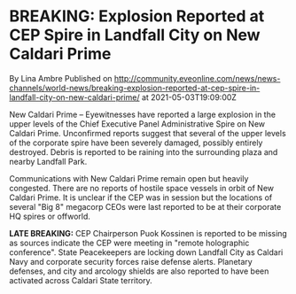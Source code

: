 # BREAKING: Explosion Reported at CEP Spire in Landfall City on New Caldari Prime
By Lina Ambre
Published on http://community.eveonline.com/news/news-channels/world-news/breaking-explosion-reported-at-cep-spire-in-landfall-city-on-new-caldari-prime/ at 2021-05-03T19:09:00Z

New Caldari Prime – Eyewitnesses have reported a large explosion in the upper levels of the Chief Executive Panel Administrative Spire on New Caldari Prime. Unconfirmed reports suggest that several of the upper levels of the corporate spire have been severely damaged, possibly entirely destroyed. Debris is reported to be raining into the surrounding plaza and nearby Landfall Park.

Communications with New Caldari Prime remain open but heavily congested. There are no reports of hostile space vessels in orbit of New Caldari Prime. It is unclear if the CEP was in session but the locations of several "Big 8" megacorp CEOs were last reported to be at their corporate HQ spires or offworld.

**LATE BREAKING:** CEP Chairperson Puok Kossinen is reported to be missing as sources indicate the CEP were meeting in "remote holographic conference". State Peacekeepers are locking down Landfall City as Caldari Navy and corporate security forces raise defense alerts. Planetary defenses, and city and arcology shields are also reported to have been activated across Caldari State territory.

